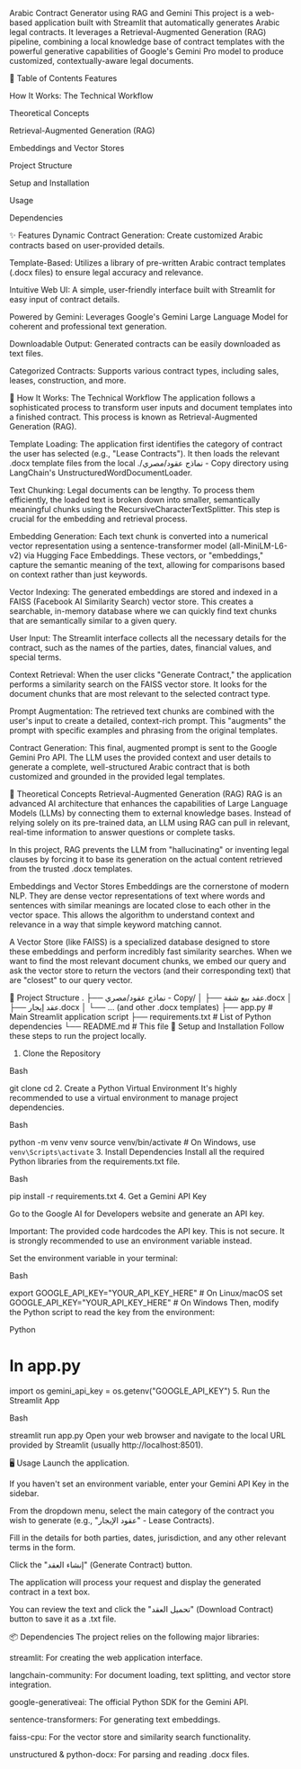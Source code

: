 Arabic Contract Generator using RAG and Gemini
This project is a web-based application built with Streamlit that automatically generates Arabic legal contracts. It leverages a Retrieval-Augmented Generation (RAG) pipeline, combining a local knowledge base of contract templates with the powerful generative capabilities of Google's Gemini Pro model to produce customized, contextually-aware legal documents.

📜 Table of Contents
Features

How It Works: The Technical Workflow

Theoretical Concepts

Retrieval-Augmented Generation (RAG)

Embeddings and Vector Stores

Project Structure

Setup and Installation

Usage

Dependencies

✨ Features
Dynamic Contract Generation: Create customized Arabic contracts based on user-provided details.

Template-Based: Utilizes a library of pre-written Arabic contract templates (.docx files) to ensure legal accuracy and relevance.

Intuitive Web UI: A simple, user-friendly interface built with Streamlit for easy input of contract details.

Powered by Gemini: Leverages Google's Gemini Large Language Model for coherent and professional text generation.

Downloadable Output: Generated contracts can be easily downloaded as text files.

Categorized Contracts: Supports various contract types, including sales, leases, construction, and more.

🔧 How It Works: The Technical Workflow
The application follows a sophisticated process to transform user inputs and document templates into a finished contract. This process is known as Retrieval-Augmented Generation (RAG).

Template Loading: The application first identifies the category of contract the user has selected (e.g., "Lease Contracts"). It then loads the relevant .docx template files from the local ./نماذج عقود/مصري - Copy directory using LangChain's UnstructuredWordDocumentLoader.

Text Chunking: Legal documents can be lengthy. To process them efficiently, the loaded text is broken down into smaller, semantically meaningful chunks using the RecursiveCharacterTextSplitter. This step is crucial for the embedding and retrieval process.

Embedding Generation: Each text chunk is converted into a numerical vector representation using a sentence-transformer model (all-MiniLM-L6-v2) via Hugging Face Embeddings. These vectors, or "embeddings," capture the semantic meaning of the text, allowing for comparisons based on context rather than just keywords.

Vector Indexing: The generated embeddings are stored and indexed in a FAISS (Facebook AI Similarity Search) vector store. This creates a searchable, in-memory database where we can quickly find text chunks that are semantically similar to a given query.

User Input: The Streamlit interface collects all the necessary details for the contract, such as the names of the parties, dates, financial values, and special terms.

Context Retrieval: When the user clicks "Generate Contract," the application performs a similarity search on the FAISS vector store. It looks for the document chunks that are most relevant to the selected contract type.

Prompt Augmentation: The retrieved text chunks are combined with the user's input to create a detailed, context-rich prompt. This "augments" the prompt with specific examples and phrasing from the original templates.

Contract Generation: This final, augmented prompt is sent to the Google Gemini Pro API. The LLM uses the provided context and user details to generate a complete, well-structured Arabic contract that is both customized and grounded in the provided legal templates.

🧠 Theoretical Concepts
Retrieval-Augmented Generation (RAG)
RAG is an advanced AI architecture that enhances the capabilities of Large Language Models (LLMs) by connecting them to external knowledge bases. Instead of relying solely on its pre-trained data, an LLM using RAG can pull in relevant, real-time information to answer questions or complete tasks.

In this project, RAG prevents the LLM from "hallucinating" or inventing legal clauses by forcing it to base its generation on the actual content retrieved from the trusted .docx templates.

Embeddings and Vector Stores
Embeddings are the cornerstone of modern NLP. They are dense vector representations of text where words and sentences with similar meanings are located close to each other in the vector space. This allows the algorithm to understand context and relevance in a way that simple keyword matching cannot.

A Vector Store (like FAISS) is a specialized database designed to store these embeddings and perform incredibly fast similarity searches. When we want to find the most relevant document chunks, we embed our query and ask the vector store to return the vectors (and their corresponding text) that are "closest" to our query vector.

📁 Project Structure
.
├── نماذج عقود/مصري - Copy/
│   ├── عقد بيع شقة.docx
│   ├── عقد إيجار.docx
│   └── ... (and other .docx templates)
├── app.py                  # Main Streamlit application script
├── requirements.txt        # List of Python dependencies
└── README.md               # This file
🚀 Setup and Installation
Follow these steps to run the project locally.

1. Clone the Repository

Bash

git clone <your-repository-url>
cd <repository-folder>
2. Create a Python Virtual Environment
It's highly recommended to use a virtual environment to manage project dependencies.

Bash

python -m venv venv
source venv/bin/activate   # On Windows, use `venv\Scripts\activate`
3. Install Dependencies
Install all the required Python libraries from the requirements.txt file.

Bash

pip install -r requirements.txt
4. Get a Gemini API Key

Go to the Google AI for Developers website and generate an API key.

Important: The provided code hardcodes the API key. This is not secure. It is strongly recommended to use an environment variable instead.

Set the environment variable in your terminal:

Bash

export GOOGLE_API_KEY="YOUR_API_KEY_HERE"  # On Linux/macOS
set GOOGLE_API_KEY="YOUR_API_KEY_HERE"    # On Windows
Then, modify the Python script to read the key from the environment:

Python

# In app.py
import os
gemini_api_key = os.getenv("GOOGLE_API_KEY")
5. Run the Streamlit App

Bash

streamlit run app.py
Open your web browser and navigate to the local URL provided by Streamlit (usually http://localhost:8501).

🖥️ Usage
Launch the application.

If you haven't set an environment variable, enter your Gemini API Key in the sidebar.

From the dropdown menu, select the main category of the contract you wish to generate (e.g., "عقود الإيجار" - Lease Contracts).

Fill in the details for both parties, dates, jurisdiction, and any other relevant terms in the form.

Click the "إنشاء العقد" (Generate Contract) button.

The application will process your request and display the generated contract in a text box.

You can review the text and click the "تحميل العقد" (Download Contract) button to save it as a .txt file.

📦 Dependencies
The project relies on the following major libraries:

streamlit: For creating the web application interface.

langchain-community: For document loading, text splitting, and vector store integration.

google-generativeai: The official Python SDK for the Gemini API.

sentence-transformers: For generating text embeddings.

faiss-cpu: For the vector store and similarity search functionality.

unstructured & python-docx: For parsing and reading .docx files.
